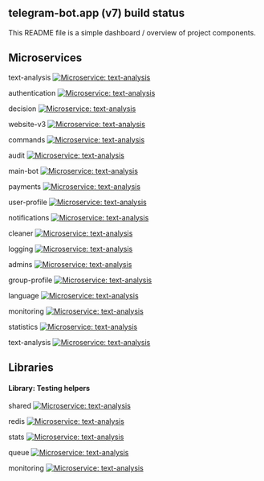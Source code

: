 ## telegram-bot.app (v7) build status

This README file is a simple dashboard / overview of project components.
## Microservices

text-analysis [![Microservice: text-analysis](https://github.com/telegram-bot-app/ms-text-analysis/actions/workflows/test.yaml/badge.svg)](https://github.com/telegram-bot-app/ms-text-analysis)

authentication [![Microservice: text-analysis](https://github.com/telegram-bot-app/ms-authentication/actions/workflows/test.yaml/badge.svg)](https://github.com/telegram-bot-app/msauthentication)

decision [![Microservice: text-analysis](https://github.com/telegram-bot-app/ms-decision/actions/workflows/test.yaml/badge.svg)](https://github.com/telegram-bot-app/ms-decision)

website-v3 [![Microservice: text-analysis](https://github.com/telegram-bot-app/ms.website.v3/actions/workflows/test.yaml/badge.svg)](https://github.com/telegram-bot-app/ms.website.v3)

commands [![Microservice: text-analysis](https://github.com/telegram-bot-app/ms-commands/actions/workflows/test.yaml/badge.svg)](https://github.com/telegram-bot-app/ms-commands)

audit [![Microservice: text-analysis](https://github.com/telegram-bot-app/ms-audit/actions/workflows/test.yaml/badge.svg)](https://github.com/telegram-bot-app/ms-audit)

main-bot [![Microservice: text-analysis](https://github.com/telegram-bot-app/ms-main-bot/actions/workflows/test.yaml/badge.svg)](https://github.com/telegram-bot-app/ms-main-bot)

payments [![Microservice: text-analysis](https://github.com/telegram-bot-app/ms-payments/actions/workflows/test.yaml/badge.svg)](https://github.com/telegram-bot-app/ms-payments)

user-profile [![Microservice: text-analysis](https://github.com/telegram-bot-app/ms-user-profile/actions/workflows/test.yaml/badge.svg)](https://github.com/telegram-bot-app/ms-user-profile)

notifications [![Microservice: text-analysis](https://github.com/telegram-bot-app/ms-notifications/actions/workflows/test.yaml/badge.svg)](https://github.com/telegram-bot-app/ms-notifications)

cleaner [![Microservice: text-analysis](https://github.com/telegram-bot-app/ms-cleaner/actions/workflows/test.yaml/badge.svg)](https://github.com/telegram-bot-app/ms-cleaner)

logging [![Microservice: text-analysis](https://github.com/telegram-bot-app/ms-logging/actions/workflows/test.yaml/badge.svg)](https://github.com/telegram-bot-app/ms-logging)

admins [![Microservice: text-analysis](https://github.com/telegram-bot-app/ms-admins/actions/workflows/test.yaml/badge.svg)](https://github.com/telegram-bot-app/ms-admins)

group-profile [![Microservice: text-analysis](https://github.com/telegram-bot-app/ms-group-profile/actions/workflows/test.yaml/badge.svg)](https://github.com/telegram-bot-app/ms-group-profile)

language [![Microservice: text-analysis](https://github.com/telegram-bot-app/ms-language/actions/workflows/test.yaml/badge.svg)](https://github.com/telegram-bot-app/ms-language)

monitoring [![Microservice: text-analysis](https://github.com/telegram-bot-app/ms-monitoring/actions/workflows/test.yaml/badge.svg)](https://github.com/telegram-bot-app/ms-monitoring)

statistics [![Microservice: text-analysis](https://github.com/telegram-bot-app/ms-statistics/actions/workflows/test.yaml/badge.svg)](https://github.com/telegram-bot-app/ms-statistics)

text-analysis [![Microservice: text-analysis](https://github.com/telegram-bot-app/ms-text-analysis/actions/workflows/test.yaml/badge.svg)](https://github.com/telegram-bot-app/ms-text-analysis)

## Libraries

#### Library: Testing helpers

shared [![Microservice: text-analysis](https://github.com/telegram-bot-app/lib-shared/actions/workflows/test.yaml/badge.svg)](https://github.com/telegram-bot-app/lib-shared)

redis [![Microservice: text-analysis](https://github.com/telegram-bot-app/lib-redis/actions/workflows/test.yaml/badge.svg)](https://github.com/telegram-bot-app/lib-redis)

stats [![Microservice: text-analysis](https://github.com/telegram-bot-app/lib-stats/actions/workflows/test.yaml/badge.svg)](https://github.com/telegram-bot-app/lib-stats)

queue [![Microservice: text-analysis](https://github.com/telegram-bot-app/lib-queue/actions/workflows/test.yaml/badge.svg)](https://github.com/telegram-bot-app/lib-queue)

monitoring [![Microservice: text-analysis](https://github.com/telegram-bot-app/lib-monitoring/actions/workflows/test.yaml/badge.svg)](https://github.com/telegram-bot-app/lib-monitoring)
